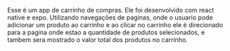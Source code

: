 Esse é um app de carrinho de compras.
Ele foi desenvolvido com react native e expo.
Utilizando navegações de paginas, onde o usuario pode adicionar um produto ao carrinho e ao clicar no carrinho ele é direcionado para
a pagina onde estao a quantidade de produtos selecionados, e tambem sera mostrado o valor total dos produtos no carrinho.
